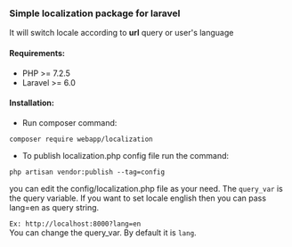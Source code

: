 ### Simple localization package for laravel

It will switch locale according to **url** query or user's language

#### Requirements:
* PHP >= 7.2.5
* Laravel >= 6.0
#### Installation:
* Run composer command:
```
composer require webapp/localization
```
* To publish localization.php config file run the command:
```
php artisan vendor:publish --tag=config
```
you can edit the config/localization.php file as your need. The `query_var` is the query variable. If you want to set locale english then you can pass lang=en as query string.

`Ex: http://localhost:8000?lang=en`<br>
You can change the query_var. By default it is `lang`.<br>
